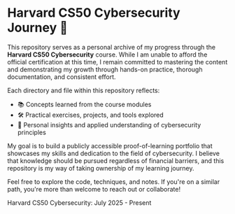 # Harvard CS50 Cybersecurity Journey 🚀

This repository serves as a personal archive of my progress through the **Harvard CS50 Cybersecurity** course. While I am unable to afford the official certification at this time, I remain committed to mastering the content and demonstrating my growth through hands-on practice, thorough documentation, and consistent effort.

Each directory and file within this repository reflects:
- 📚 Concepts learned from the course modules
- 🛠️ Practical exercises, projects, and tools explored
- 🧠 Personal insights and applied understanding of cybersecurity principles

My goal is to build a publicly accessible proof-of-learning portfolio that showcases my skills and dedication to the field of cybersecurity. I believe that knowledge should be pursued regardless of financial barriers, and this repository is my way of taking ownership of my learning journey.

Feel free to explore the code, techniques, and notes. If you're on a similar path, you're more than welcome to reach out or collaborate!

Harvard CS50 Cybersecurity: July 2025 - Present
